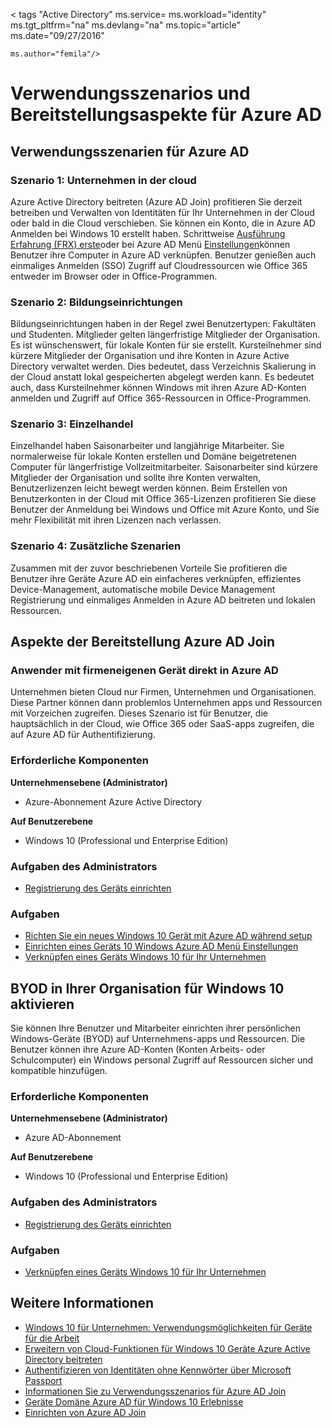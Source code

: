 <properties
    pageTitle="Verwendungsszenarios und Bereitstellungsaspekte für Azure AD | Microsoft Azure"
    description="Erklärt, wie Administratoren Azure AD Join für Endbenutzer (Mitarbeiter, Studenten, andere Benutzer) einrichten. Darüber hinaus erläutert die realen Szenarien für die Verwendung von Azure AD Join."
    services="active-directory"
    documentationCenter=""
    authors="femila"
    manager="swadhwa"
    editor=""
    tags="azure-classic-portal"/>

< tags "Active Directory" ms.service= ms.workload="identity" ms.tgt_pltfrm="na" ms.devlang="na" ms.topic="article" ms.date="09/27/2016"

    ms.author="femila"/>

# <a name="usage-scenarios-and-deployment-considerations-for-azure-ad-join"></a>Verwendungsszenarios und Bereitstellungsaspekte für Azure AD

## <a name="usage-scenarios-for-azure-ad-join"></a>Verwendungsszenarien für Azure AD
### <a name="scenario-1-businesses-largely-in-the-cloud"></a>Szenario 1: Unternehmen in der cloud

Azure Active Directory beitreten (Azure AD Join) profitieren Sie derzeit betreiben und Verwalten von Identitäten für Ihr Unternehmen in der Cloud oder bald in die Cloud verschieben. Sie können ein Konto, die in Azure AD Anmelden bei Windows 10 erstellt haben. Schrittweise [Ausführung Erfahrung (FRX) erste](active-directory-azureadjoin-user-frx.md)oder bei Azure AD Menü [Einstellungen](active-directory-azureadjoin-user-upgrade.md)können Benutzer ihre Computer in Azure AD verknüpfen.  Benutzer genießen auch einmaliges Anmelden (SSO) Zugriff auf Cloudressourcen wie Office 365 entweder im Browser oder in Office-Programmen.

### <a name="scenario-2-educational-institutions"></a>Szenario 2: Bildungseinrichtungen

Bildungseinrichtungen haben in der Regel zwei Benutzertypen: Fakultäten und Studenten. Mitglieder gelten längerfristige Mitglieder der Organisation. Es ist wünschenswert, für lokale Konten für sie erstellt. Kursteilnehmer sind kürzere Mitglieder der Organisation und ihre Konten in Azure Active Directory verwaltet werden. Dies bedeutet, dass Verzeichnis Skalierung in der Cloud anstatt lokal gespeicherten abgelegt werden kann. Es bedeutet auch, dass Kursteilnehmer können Windows mit ihren Azure AD-Konten anmelden und Zugriff auf Office 365-Ressourcen in Office-Programmen.

### <a name="scenario-3-retail-businesses"></a>Szenario 3: Einzelhandel

Einzelhandel haben Saisonarbeiter und langjährige Mitarbeiter. Sie normalerweise für lokale Konten erstellen und Domäne beigetretenen Computer für längerfristige Vollzeitmitarbeiter. Saisonarbeiter sind kürzere Mitglieder der Organisation und sollte ihre Konten verwalten, Benutzerlizenzen leicht bewegt werden können. Beim Erstellen von Benutzerkonten in der Cloud mit Office 365-Lizenzen profitieren Sie diese Benutzer der Anmeldung bei Windows und Office mit Azure Konto, und Sie mehr Flexibilität mit ihren Lizenzen nach verlassen.

### <a name="scenario-4-additional-scenarios"></a>Szenario 4: Zusätzliche Szenarien

Zusammen mit der zuvor beschriebenen Vorteile Sie profitieren die Benutzer ihre Geräte Azure AD ein einfacheres verknüpfen, effizientes Device-Management, automatische mobile Device Management Registrierung und einmaliges Anmelden in Azure AD beitreten und lokalen Ressourcen.  


## <a name="deployment-considerations-for-azure-ad-join"></a>Aspekte der Bereitstellung Azure AD Join

### <a name="enable-your-users-to-join-a-company-owned-device-directly-to-azure-ad"></a>Anwender mit firmeneigenen Gerät direkt in Azure AD


Unternehmen bieten Cloud nur Firmen, Unternehmen und Organisationen. Diese Partner können dann problemlos Unternehmen apps und Ressourcen mit Vorzeichen zugreifen. Dieses Szenario ist für Benutzer, die hauptsächlich in der Cloud, wie Office 365 oder SaaS-apps zugreifen, die auf Azure AD für Authentifizierung.

### <a name="prerequisites"></a>Erforderliche Komponenten
**Unternehmensebene (Administrator)**

*   Azure-Abonnement Azure Active Directory  

**Auf Benutzerebene**

*   Windows 10 (Professional und Enterprise Edition)

### <a name="administrator-tasks"></a>Aufgaben des Administrators
* [Registrierung des Geräts einrichten](active-directory-azureadjoin-setup.md)

### <a name="user-tasks"></a>Aufgaben
* [Richten Sie ein neues Windows 10 Gerät mit Azure AD während setup](active-directory-azureadjoin-user-frx.md)
* [Einrichten eines Geräts 10 Windows Azure AD Menü Einstellungen](active-directory-azureadjoin-user-upgrade.md)
* [Verknüpfen eines Geräts Windows 10 für Ihr Unternehmen](active-directory-azureadjoin-personal-device.md)



## <a name="enable-byod-in-your-organization-for-windows-10"></a>BYOD in Ihrer Organisation für Windows 10 aktivieren
Sie können Ihre Benutzer und Mitarbeiter einrichten ihrer persönlichen Windows-Geräte (BYOD) auf Unternehmens-apps und Ressourcen. Die Benutzer können ihre Azure AD-Konten (Konten Arbeits- oder Schulcomputer) ein Windows personal Zugriff auf Ressourcen sicher und kompatible hinzufügen.

### <a name="prerequisites"></a>Erforderliche Komponenten
**Unternehmensebene (Administrator)**

*   Azure AD-Abonnement

**Auf Benutzerebene**

*   Windows 10 (Professional und Enterprise Edition)


### <a name="administrator-tasks"></a>Aufgaben des Administrators

* [Registrierung des Geräts einrichten](active-directory-azureadjoin-setup.md)

### <a name="user-tasks"></a>Aufgaben
* [Verknüpfen eines Geräts Windows 10 für Ihr Unternehmen](active-directory-azureadjoin-personal-device.md)


## <a name="additional-information"></a>Weitere Informationen
* [Windows 10 für Unternehmen: Verwendungsmöglichkeiten für Geräte für die Arbeit](active-directory-azureadjoin-windows10-devices-overview.md)
* [Erweitern von Cloud-Funktionen für Windows 10 Geräte Azure Active Directory beitreten](active-directory-azureadjoin-user-upgrade.md)
* [Authentifizieren von Identitäten ohne Kennwörter über Microsoft Passport](active-directory-azureadjoin-passport.md)
* [Informationen Sie zu Verwendungsszenarios für Azure AD Join](active-directory-azureadjoin-deployment-aadjoindirect.md)
* [Geräte Domäne Azure AD für Windows 10 Erlebnisse](active-directory-azureadjoin-devices-group-policy.md)
* [Einrichten von Azure AD Join](active-directory-azureadjoin-setup.md)
